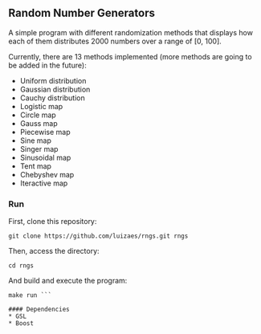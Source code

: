 ## Random Number Generators

A simple program with different randomization methods that displays how each of them distributes 2000 numbers over a range of [0, 100]. 

Currently, there are 13 methods implemented (more methods are going to be added in the future):
* Uniform distribution
* Gaussian distribution
* Cauchy distribution
* Logistic map
* Circle map
* Gauss map
* Piecewise map
* Sine map
* Singer map
* Sinusoidal map
* Tent map
* Chebyshev map
* Iteractive map

### Run

First, clone this repository:

``` git clone https://github.com/luizaes/rngs.git rngs ```

Then, access the directory:

``` cd rngs ```

And build and execute the program:

``` make
make run ```

#### Dependencies
* GSL
* Boost
